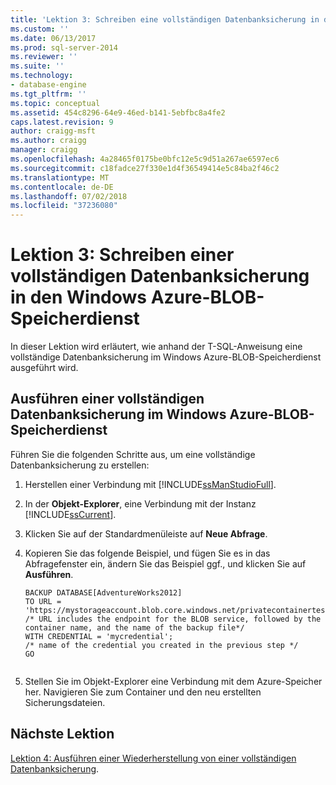 ```yaml
---
title: 'Lektion 3: Schreiben eine vollständigen Datenbanksicherung in den Windows Azure-Blob-Speicherdienst | Microsoft-Dokumentation'
ms.custom: ''
ms.date: 06/13/2017
ms.prod: sql-server-2014
ms.reviewer: ''
ms.suite: ''
ms.technology:
- database-engine
ms.tgt_pltfrm: ''
ms.topic: conceptual
ms.assetid: 454c8296-64e9-46ed-b141-5ebfbc8a4fe2
caps.latest.revision: 9
author: craigg-msft
ms.author: craigg
manager: craigg
ms.openlocfilehash: 4a28465f0175be0bfc12e5c9d51a267ae6597ec6
ms.sourcegitcommit: c18fadce27f330e1d4f36549414e5c84ba2f46c2
ms.translationtype: MT
ms.contentlocale: de-DE
ms.lasthandoff: 07/02/2018
ms.locfileid: "37236080"
---
```

# <a name="lesson-3-write-a-full-database-backup-to-the-windows-azure-blob-storage-service"></a>Lektion 3: Schreiben einer vollständigen Datenbanksicherung in den Windows Azure-BLOB-Speicherdienst
  In dieser Lektion wird erläutert, wie anhand der T-SQL-Anweisung eine vollständige Datenbanksicherung im Windows Azure-BLOB-Speicherdienst ausgeführt wird.  
  
## <a name="perform-a-full-database-backup-to-the-windows-azure-blob-storage-service"></a>Ausführen einer vollständigen Datenbanksicherung im Windows Azure-BLOB-Speicherdienst  
 Führen Sie die folgenden Schritte aus, um eine vollständige Datenbanksicherung zu erstellen:  
  
1.  Herstellen einer Verbindung mit [!INCLUDE[ssManStudioFull](../includes/ssmanstudiofull-md.md)].  
  
2.  In der **Objekt-Explorer**, eine Verbindung mit der Instanz [!INCLUDE[ssCurrent](../includes/sscurrent-md.md)].  
  
3.  Klicken Sie auf der Standardmenüleiste auf **Neue Abfrage**.  
  
4.  Kopieren Sie das folgende Beispiel, und fügen Sie es in das Abfragefenster ein, ändern Sie das Beispiel ggf., und klicken Sie auf **Ausführen**.  
  
    ```  
    BACKUP DATABASE[AdventureWorks2012]   
    TO URL = 'https://mystorageaccount.blob.core.windows.net/privatecontainertest/AdventureWorks2012.bak'   
    /* URL includes the endpoint for the BLOB service, followed by the container name, and the name of the backup file*/   
    WITH CREDENTIAL = 'mycredential';  
    /* name of the credential you created in the previous step */   
    GO  
  
    ```  
  
5.  Stellen Sie im Objekt-Explorer eine Verbindung mit dem Azure-Speicher her. Navigieren Sie zum Container und den neu erstellten Sicherungsdateien.  
  
## <a name="next-lesson"></a>Nächste Lektion  
 [Lektion 4: Ausführen einer Wiederherstellung von einer vollständigen Datenbanksicherung](../../2014/tutorials/lesson-4-perform-a-restore-from-a-full-database-backup.md).  
  
  
